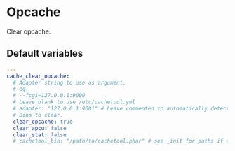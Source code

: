 # Opcache

Clear opcache.

<!--TOC-->
<!--ENDTOC-->

<!--ROLEVARS-->
## Default variables
```yaml
---
cache_clear_opcache:
  # Adapter string to use as argument.
  # eg.
  # --fcgi=127.0.0.1:9000
  # Leave blank to use /etc/cachetool.yml
  # adapter: "127.0.0.1:9081" # Leave commented to automatically detect the adapter based on PHP version.
  # Bins to clear.
  clear_opcache: true
  clear_apcu: false
  clear_stat: false
  # cachetool_bin: "/path/to/cachetool.phar" # see _init for paths if undefined

```

<!--ENDROLEVARS-->
